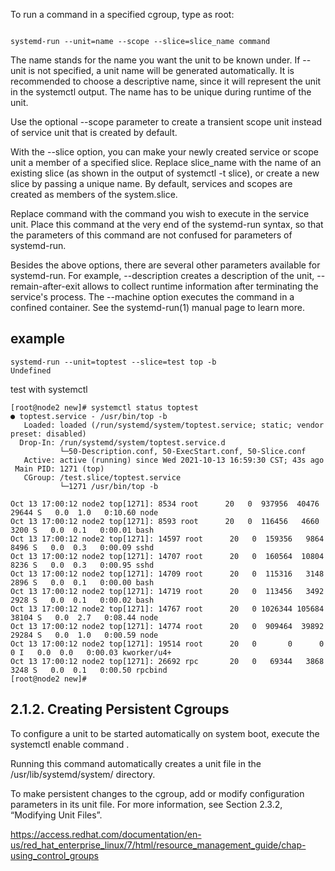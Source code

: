 To run a command in a specified cgroup, type as root:


``` shell

systemd-run --unit=name --scope --slice=slice_name command

```



The name stands for the name you want the unit to be known under. If --unit is not specified, a unit name will be generated automatically. It is recommended to choose a descriptive name, since it will represent the unit in the systemctl output. The name has to be unique during runtime of the unit.


Use the optional --scope parameter to create a transient scope unit instead of service unit that is created by default.


With the --slice option, you can make your newly created service or scope unit a member of a specified slice. Replace slice_name with the name of an existing slice (as shown in the output of systemctl -t slice), or create a new slice by passing a unique name. By default, services and scopes are created as members of the system.slice.


Replace command with the command you wish to execute in the service unit. Place this command at the very end of the systemd-run syntax, so that the parameters of this command are not confused for parameters of systemd-run.


Besides the above options, there are several other parameters available for systemd-run. For example, --description creates a description of the unit, --remain-after-exit allows to collect runtime information after terminating the service's process. The --machine option executes the command in a confined container. See the systemd-run(1) manual page to learn more.


## example 

``` shell
systemd-run --unit=toptest --slice=test top -b
Undefined
```

test with systemctl

``` shell
[root@node2 new]# systemctl status toptest
● toptest.service - /usr/bin/top -b
   Loaded: loaded (/run/systemd/system/toptest.service; static; vendor preset: disabled)
  Drop-In: /run/systemd/system/toptest.service.d
           └─50-Description.conf, 50-ExecStart.conf, 50-Slice.conf
   Active: active (running) since Wed 2021-10-13 16:59:30 CST; 43s ago
 Main PID: 1271 (top)
   CGroup: /test.slice/toptest.service
           └─1271 /usr/bin/top -b

Oct 13 17:00:12 node2 top[1271]: 8534 root      20   0  937956  40476  29644 S   0.0  1.0   0:10.60 node
Oct 13 17:00:12 node2 top[1271]: 8593 root      20   0  116456   4660   3200 S   0.0  0.1   0:00.01 bash
Oct 13 17:00:12 node2 top[1271]: 14597 root      20   0  159356   9864   8496 S   0.0  0.3   0:00.09 sshd
Oct 13 17:00:12 node2 top[1271]: 14707 root      20   0  160564  10804   8236 S   0.0  0.3   0:00.95 sshd
Oct 13 17:00:12 node2 top[1271]: 14709 root      20   0  115316   3148   2896 S   0.0  0.1   0:00.00 bash
Oct 13 17:00:12 node2 top[1271]: 14719 root      20   0  113456   3492   2928 S   0.0  0.1   0:00.02 bash
Oct 13 17:00:12 node2 top[1271]: 14767 root      20   0 1026344 105684  38104 S   0.0  2.7   0:08.44 node
Oct 13 17:00:12 node2 top[1271]: 14774 root      20   0  909464  39892  29284 S   0.0  1.0   0:00.59 node
Oct 13 17:00:12 node2 top[1271]: 19514 root      20   0       0      0      0 I   0.0  0.0   0:00.03 kworker/u4+
Oct 13 17:00:12 node2 top[1271]: 26692 rpc       20   0   69344   3868   3248 S   0.0  0.1   0:00.50 rpcbind
[root@node2 new]# 

```

## 2.1.2. Creating Persistent Cgroups

To configure a unit to be started automatically on system boot, execute the systemctl enable command .

Running this command automatically creates a unit file in the /usr/lib/systemd/system/ directory. 

To make persistent changes to the cgroup, add or modify configuration parameters in its unit file. For more information, see Section 2.3.2, “Modifying Unit Files”.


https://access.redhat.com/documentation/en-us/red_hat_enterprise_linux/7/html/resource_management_guide/chap-using_control_groups
